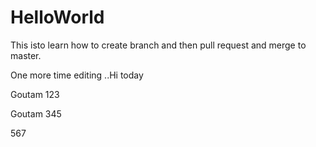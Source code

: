 # HelloWorld
This isto learn how to create branch and then pull request and merge to master.

One more time editing ..Hi today

Goutam 123

Goutam 345

567
